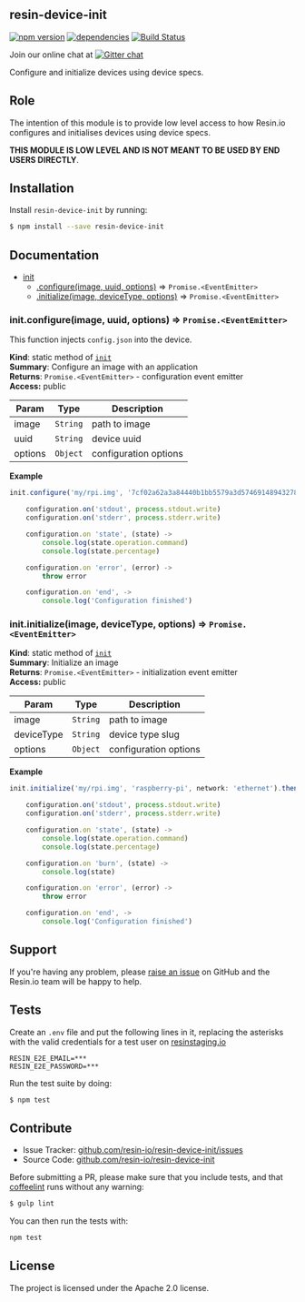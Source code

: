 resin-device-init
-----------------

[![npm version](https://badge.fury.io/js/resin-device-init.svg)](http://badge.fury.io/js/resin-device-init)
[![dependencies](https://david-dm.org/resin-io/resin-device-init.png)](https://david-dm.org/resin-io/resin-device-init.png)
[![Build Status](https://travis-ci.org/resin-io/resin-device-init.svg?branch=master)](https://travis-ci.org/resin-io/resin-device-init)

Join our online chat at [![Gitter chat](https://badges.gitter.im/resin-io/chat.png)](https://gitter.im/resin-io/chat)

Configure and initialize devices using device specs.

Role
----

The intention of this module is to provide low level access to how Resin.io configures and initialises devices using device specs.

**THIS MODULE IS LOW LEVEL AND IS NOT MEANT TO BE USED BY END USERS DIRECTLY**.

Installation
------------

Install `resin-device-init` by running:

```sh
$ npm install --save resin-device-init
```

Documentation
-------------


* [init](#module_init)
    * [.configure(image, uuid, options)](#module_init.configure) ⇒ <code>Promise.&lt;EventEmitter&gt;</code>
    * [.initialize(image, deviceType, options)](#module_init.initialize) ⇒ <code>Promise.&lt;EventEmitter&gt;</code>

<a name="module_init.configure"></a>

### init.configure(image, uuid, options) ⇒ <code>Promise.&lt;EventEmitter&gt;</code>
This function injects `config.json` into the device.

**Kind**: static method of <code>[init](#module_init)</code>  
**Summary**: Configure an image with an application  
**Returns**: <code>Promise.&lt;EventEmitter&gt;</code> - configuration event emitter  
**Access:** public  

| Param | Type | Description |
| --- | --- | --- |
| image | <code>String</code> | path to image |
| uuid | <code>String</code> | device uuid |
| options | <code>Object</code> | configuration options |

**Example**  
```js
init.configure('my/rpi.img', '7cf02a62a3a84440b1bb5579a3d57469148943278630b17e7fc6c4f7b465c9', network: 'ethernet').then (configuration) ->

	configuration.on('stdout', process.stdout.write)
	configuration.on('stderr', process.stderr.write)

	configuration.on 'state', (state) ->
		console.log(state.operation.command)
		console.log(state.percentage)

	configuration.on 'error', (error) ->
		throw error

	configuration.on 'end', ->
		console.log('Configuration finished')
```
<a name="module_init.initialize"></a>

### init.initialize(image, deviceType, options) ⇒ <code>Promise.&lt;EventEmitter&gt;</code>
**Kind**: static method of <code>[init](#module_init)</code>  
**Summary**: Initialize an image  
**Returns**: <code>Promise.&lt;EventEmitter&gt;</code> - initialization event emitter  
**Access:** public  

| Param | Type | Description |
| --- | --- | --- |
| image | <code>String</code> | path to image |
| deviceType | <code>String</code> | device type slug |
| options | <code>Object</code> | configuration options |

**Example**  
```js
init.initialize('my/rpi.img', 'raspberry-pi', network: 'ethernet').then (configuration) ->

	configuration.on('stdout', process.stdout.write)
	configuration.on('stderr', process.stderr.write)

	configuration.on 'state', (state) ->
		console.log(state.operation.command)
		console.log(state.percentage)

	configuration.on 'burn', (state) ->
		console.log(state)

	configuration.on 'error', (error) ->
		throw error

	configuration.on 'end', ->
		console.log('Configuration finished')
```

Support
-------

If you're having any problem, please [raise an issue](https://github.com/resin-io/resin-device-init/issues/new) on GitHub and the Resin.io team will be happy to help.

Tests
-----

Create an `.env` file and put the following lines in it, replacing the asterisks
with the valid credentials for a test user on [resinstaging.io](https://resinstaging.io)

```
RESIN_E2E_EMAIL=***
RESIN_E2E_PASSWORD=***
```

Run the test suite by doing:

```sh
$ npm test
```

Contribute
----------

- Issue Tracker: [github.com/resin-io/resin-device-init/issues](https://github.com/resin-io/resin-device-init/issues)
- Source Code: [github.com/resin-io/resin-device-init](https://github.com/resin-io/resin-device-init)

Before submitting a PR, please make sure that you include tests, and that [coffeelint](http://www.coffeelint.org/) runs without any warning:

```sh
$ gulp lint
```

You can then run the tests with:

```sh
npm test
```

License
-------

The project is licensed under the Apache 2.0 license.
